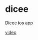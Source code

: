 # dicee
Dicee ios app

[video](https://github.com/solairerove/dicee/blob/master/docs/RPReplay_Final1556817909.MP4)
